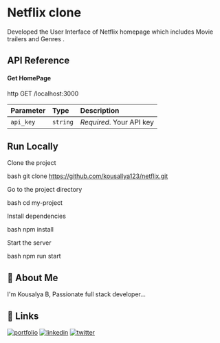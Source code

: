 # Netflix clone

Developed the User Interface of Netflix
homepage which includes Movie trailers and
Genres .



## API Reference



#### Get HomePage

http
   GET /localhost:3000


| Parameter | Type     | Description                |
| :-------- | :------- | :------------------------- |
| `api_key` | `string` | *Required*. Your API key |



## Run Locally

Clone the project

bash
  git clone https://github.com/kousallya123/netflix.git


Go to the project directory

bash
  cd my-project


Install dependencies

bash
  npm install


Start the server

bash
  npm run start



## 🚀 About Me
I'm Kousalya B, Passionate full stack developer...


## 🔗 Links
[![portfolio](https://img.shields.io/badge/my_portfolio-000?style=for-the-badge&logo=ko-fi&logoColor=white)](https://kousallya123.github.io/portfolio/)
[![linkedin](https://img.shields.io/badge/linkedin-0A66C2?style=for-the-badge&logo=linkedin&logoColor=white)](https://www.linkedin.com/in/kousallya-b-84b9a2245/)
[![twitter](https://img.shields.io/badge/twitter-1DA1F2?style=for-the-badge&logo=twitter&logoColor=white)](https://twitter.com/BKousallya)